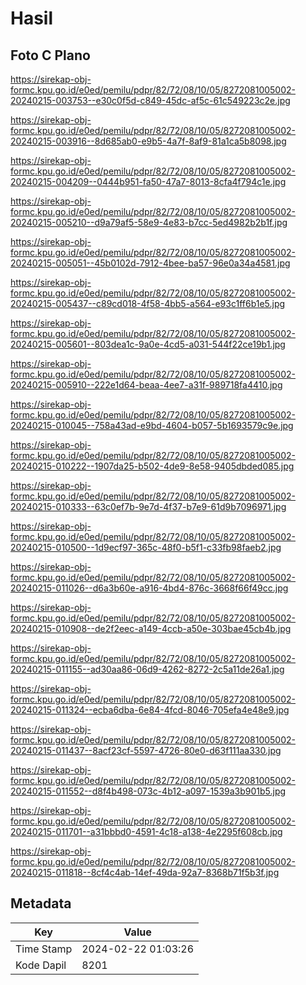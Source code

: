 # Hasil

## Foto C Plano

https://sirekap-obj-formc.kpu.go.id/e0ed/pemilu/pdpr/82/72/08/10/05/8272081005002-20240215-003753--e30c0f5d-c849-45dc-af5c-61c549223c2e.jpg

https://sirekap-obj-formc.kpu.go.id/e0ed/pemilu/pdpr/82/72/08/10/05/8272081005002-20240215-003916--8d685ab0-e9b5-4a7f-8af9-81a1ca5b8098.jpg

https://sirekap-obj-formc.kpu.go.id/e0ed/pemilu/pdpr/82/72/08/10/05/8272081005002-20240215-004209--0444b951-fa50-47a7-8013-8cfa4f794c1e.jpg

https://sirekap-obj-formc.kpu.go.id/e0ed/pemilu/pdpr/82/72/08/10/05/8272081005002-20240215-005210--d9a79af5-58e9-4e83-b7cc-5ed4982b2b1f.jpg

https://sirekap-obj-formc.kpu.go.id/e0ed/pemilu/pdpr/82/72/08/10/05/8272081005002-20240215-005051--45b0102d-7912-4bee-ba57-96e0a34a4581.jpg

https://sirekap-obj-formc.kpu.go.id/e0ed/pemilu/pdpr/82/72/08/10/05/8272081005002-20240215-005437--c89cd018-4f58-4bb5-a564-e93c1ff6b1e5.jpg

https://sirekap-obj-formc.kpu.go.id/e0ed/pemilu/pdpr/82/72/08/10/05/8272081005002-20240215-005601--803dea1c-9a0e-4cd5-a031-544f22ce19b1.jpg

https://sirekap-obj-formc.kpu.go.id/e0ed/pemilu/pdpr/82/72/08/10/05/8272081005002-20240215-005910--222e1d64-beaa-4ee7-a31f-989718fa4410.jpg

https://sirekap-obj-formc.kpu.go.id/e0ed/pemilu/pdpr/82/72/08/10/05/8272081005002-20240215-010045--758a43ad-e9bd-4604-b057-5b1693579c9e.jpg

https://sirekap-obj-formc.kpu.go.id/e0ed/pemilu/pdpr/82/72/08/10/05/8272081005002-20240215-010222--1907da25-b502-4de9-8e58-9405dbded085.jpg

https://sirekap-obj-formc.kpu.go.id/e0ed/pemilu/pdpr/82/72/08/10/05/8272081005002-20240215-010333--63c0ef7b-9e7d-4f37-b7e9-61d9b7096971.jpg

https://sirekap-obj-formc.kpu.go.id/e0ed/pemilu/pdpr/82/72/08/10/05/8272081005002-20240215-010500--1d9ecf97-365c-48f0-b5f1-c33fb98faeb2.jpg

https://sirekap-obj-formc.kpu.go.id/e0ed/pemilu/pdpr/82/72/08/10/05/8272081005002-20240215-011026--d6a3b60e-a916-4bd4-876c-3668f66f49cc.jpg

https://sirekap-obj-formc.kpu.go.id/e0ed/pemilu/pdpr/82/72/08/10/05/8272081005002-20240215-010908--de2f2eec-a149-4ccb-a50e-303bae45cb4b.jpg

https://sirekap-obj-formc.kpu.go.id/e0ed/pemilu/pdpr/82/72/08/10/05/8272081005002-20240215-011155--ad30aa86-06d9-4262-8272-2c5a11de26a1.jpg

https://sirekap-obj-formc.kpu.go.id/e0ed/pemilu/pdpr/82/72/08/10/05/8272081005002-20240215-011324--ecba6dba-6e84-4fcd-8046-705efa4e48e9.jpg

https://sirekap-obj-formc.kpu.go.id/e0ed/pemilu/pdpr/82/72/08/10/05/8272081005002-20240215-011437--8acf23cf-5597-4726-80e0-d63f111aa330.jpg

https://sirekap-obj-formc.kpu.go.id/e0ed/pemilu/pdpr/82/72/08/10/05/8272081005002-20240215-011552--d8f4b498-073c-4b12-a097-1539a3b901b5.jpg

https://sirekap-obj-formc.kpu.go.id/e0ed/pemilu/pdpr/82/72/08/10/05/8272081005002-20240215-011701--a31bbbd0-4591-4c18-a138-4e2295f608cb.jpg

https://sirekap-obj-formc.kpu.go.id/e0ed/pemilu/pdpr/82/72/08/10/05/8272081005002-20240215-011818--8cf4c4ab-14ef-49da-92a7-8368b71f5b3f.jpg


## Metadata

| Key        | Value               |
| ---------- | ------------------- |
| Time Stamp | 2024-02-22 01:03:26 |
| Kode Dapil | 8201                |



